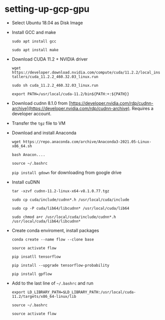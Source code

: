 # setting-up-gcp-gpu
- Select Ubuntu 18.04 as Disk Image
- Install GCC and make

  `sudo apt install gcc`
  
  `sudo apt install make`
  
- Download CUDA 11.2 + NVIDIA driver

  `wget https://developer.download.nvidia.com/compute/cuda/11.2.2/local_installers/cuda_11.2.2_460.32.03_linux.run`
  
  `sudo sh cuda_11.2.2_460.32.03_linux.run`
  
  `export PATH=/usr/local/cuda-11.2/bin${PATH:+:${PATH}}`
  
- Download cudnn 8.1.0 from [https://developer.nvidia.com/rdp/cudnn-archive](https://developer.nvidia.com/rdp/cudnn-archive). Requires a developer account.
- Transfer the `tgz` file to VM
- Download and install Anaconda

  `wget https://repo.anaconda.com/archive/Anaconda3-2021.05-Linux-x86_64.sh`
  
  `bash Anacon....`
  
  `source ~/.bashrc`
  
  `pip install gdown` for downloading from google drive
  
- Install cuDNN

  `tar -xzvf cudnn-11.2-linux-x64-v8.1.0.77.tgz`
  
  `sudo cp cuda/include/cudnn*.h /usr/local/cuda/include`
  
  `sudo cp -P cuda/lib64/libcudnn* /usr/local/cuda/lib64 `
  
  `sudo chmod a+r /usr/local/cuda/include/cudnn*.h /usr/local/cuda/lib64/libcudnn*`
  
- Create conda enviroment, install packages

  `conda create --name flow --clone base`
  
  `source activate flow`
  
  `pip insatll tensorflow`
  
  `pip install --upgrade tensorflow-probability`
  
  `pip install gpflow`
  
- Add to the last line of `~/.bashrc` and run

  `export LD_LIBRARY_PATH=$LD_LIBRARY_PATH:/usr/local/cuda-11.2/targets/x86_64-linux/lib`
   
  `source ~/.bashrc`
  
  `source activate flow`
